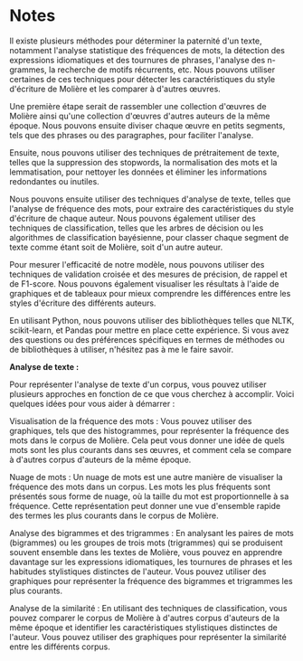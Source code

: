 # Notes

Il existe plusieurs méthodes pour déterminer la paternité d'un texte, notamment l'analyse statistique des fréquences de mots, la détection des expressions idiomatiques et des tournures de phrases, l'analyse des n-grammes, la recherche de motifs récurrents, etc. Nous pouvons utiliser certaines de ces techniques pour détecter les caractéristiques du style d'écriture de Molière et les comparer à d'autres œuvres.

Une première étape serait de rassembler une collection d'œuvres de Molière ainsi qu'une collection d'œuvres d'autres auteurs de la même époque. Nous pouvons ensuite diviser chaque œuvre en petits segments, tels que des phrases ou des paragraphes, pour faciliter l'analyse.

Ensuite, nous pouvons utiliser des techniques de prétraitement de texte, telles que la suppression des stopwords, la normalisation des mots et la lemmatisation, pour nettoyer les données et éliminer les informations redondantes ou inutiles.

Nous pouvons ensuite utiliser des techniques d'analyse de texte, telles que l'analyse de fréquence des mots, pour extraire des caractéristiques du style d'écriture de chaque auteur. Nous pouvons également utiliser des techniques de classification, telles que les arbres de décision ou les algorithmes de classification bayésienne, pour classer chaque segment de texte comme étant soit de Molière, soit d'un autre auteur.

Pour mesurer l'efficacité de notre modèle, nous pouvons utiliser des techniques de validation croisée et des mesures de précision, de rappel et de F1-score. Nous pouvons également visualiser les résultats à l'aide de graphiques et de tableaux pour mieux comprendre les différences entre les styles d'écriture des différents auteurs.

En utilisant Python, nous pouvons utiliser des bibliothèques telles que NLTK,
scikit-learn, et Pandas pour mettre en place cette expérience. Si vous avez des
questions ou des préférences spécifiques en termes de méthodes ou de
bibliothèques à utiliser, n'hésitez pas à me le faire savoir.

**Analyse de texte :**

Pour représenter l'analyse de texte d'un corpus, vous pouvez utiliser plusieurs approches en fonction de ce que vous cherchez à accomplir. Voici quelques idées pour vous aider à démarrer :

Visualisation de la fréquence des mots : Vous pouvez utiliser des graphiques, tels que des histogrammes, pour représenter la fréquence des mots dans le corpus de Molière. Cela peut vous donner une idée de quels mots sont les plus courants dans ses œuvres, et comment cela se compare à d'autres corpus d'auteurs de la même époque.

Nuage de mots : Un nuage de mots est une autre manière de visualiser la fréquence des mots dans un corpus. Les mots les plus fréquents sont présentés sous forme de nuage, où la taille du mot est proportionnelle à sa fréquence. Cette représentation peut donner une vue d'ensemble rapide des termes les plus courants dans le corpus de Molière.

Analyse des bigrammes et des trigrammes : En analysant les paires de mots (bigrammes) ou les groupes de trois mots (trigrammes) qui se produisent souvent ensemble dans les textes de Molière, vous pouvez en apprendre davantage sur les expressions idiomatiques, les tournures de phrases et les habitudes stylistiques distinctes de l'auteur. Vous pouvez utiliser des graphiques pour représenter la fréquence des bigrammes et trigrammes les plus courants.

Analyse de la similarité : En utilisant des techniques de classification, vous
pouvez comparer le corpus de Molière à d'autres corpus d'auteurs de la même
époque et identifier les caractéristiques stylistiques distinctes de l'auteur.
Vous pouvez utiliser des graphiques pour représenter la similarité entre les
différents corpus.
